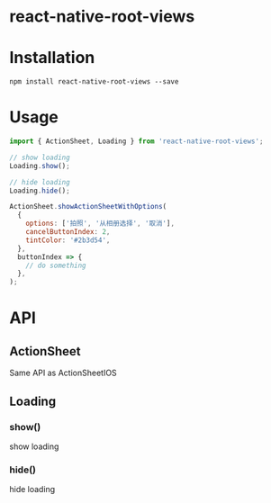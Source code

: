 # react-native-root-views

# Installation
```shell
npm install react-native-root-views --save
```

# Usage
```js
import { ActionSheet, Loading } from 'react-native-root-views';

// show loading
Loading.show();

// hide loading
Loading.hide();

ActionSheet.showActionSheetWithOptions(
  {
    options: ['拍照', '从相册选择', '取消'],
    cancelButtonIndex: 2,
    tintColor: '#2b3d54',
  },
  buttonIndex => {
    // do something
  },
);

```

# API
## ActionSheet
Same API as ActionSheetIOS

## Loading
### show()
show loading

### hide()
hide loading
